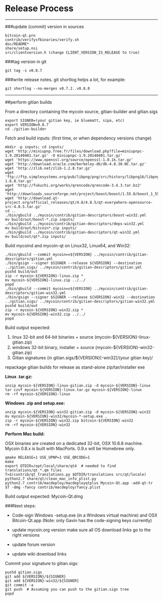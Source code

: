 Release Process
====================

* * *

###update (commit) version in sources


	bitcoin-qt.pro
	contrib/verifysfbinaries/verify.sh
	doc/README*
	share/setup.nsi
	src/clientversion.h (change CLIENT_VERSION_IS_RELEASE to true)

###tag version in git

	git tag -s v0.8.7

###write release notes. git shortlog helps a lot, for example:

	git shortlog --no-merges v0.7.2..v0.8.0

* * *

##perform gitian builds

 From a directory containing the mycoin source, gitian-builder and gitian.sigs
  
	export SIGNER=(your gitian key, ie bluematt, sipa, etc)
	export VERSION=0.8.7
	cd ./gitian-builder

 Fetch and build inputs: (first time, or when dependency versions change)

	mkdir -p inputs; cd inputs/
	wget 'http://miniupnp.free.fr/files/download.php?file=miniupnpc-1.9.20140401.tar.gz' -O miniupnpc-1.9.20140401.tar.gz'
	wget 'https://www.openssl.org/source/openssl-1.0.1k.tar.gz'
	wget 'http://download.oracle.com/berkeley-db/db-4.8.30.NC.tar.gz'
	wget 'http://zlib.net/zlib-1.2.8.tar.gz'
	wget 'ftp://ftp.simplesystems.org/pub/libpng/png/src/history/libpng16/libpng-1.6.8.tar.gz'
	wget 'http://fukuchi.org/works/qrencode/qrencode-3.4.3.tar.bz2'
	wget 'http://downloads.sourceforge.net/project/boost/boost/1.55.0/boost_1_55_0.tar.bz2'
	wget 'http://download.qt-project.org/official_releases/qt/4.8/4.8.5/qt-everywhere-opensource-src-4.8.5.tar.gz'
	cd ..
	./bin/gbuild ../mycoin/contrib/gitian-descriptors/boost-win32.yml
	mv build/out/boost-*.zip inputs/
	./bin/gbuild ../mycoin/contrib/gitian-descriptors/deps-win32.yml
	mv build/out/bitcoin*.zip inputs/
	./bin/gbuild ../mycoin/contrib/gitian-descriptors/qt-win32.yml
	mv build/out/qt*.zip inputs/

 Build mycoind and mycoin-qt on Linux32, Linux64, and Win32:
  
	./bin/gbuild --commit mycoin=v${VERSION} ../mycoin/contrib/gitian-descriptors/gitian.yml
	./bin/gsign --signer $SIGNER --release ${VERSION} --destination ../gitian.sigs/ ../mycoin/contrib/gitian-descriptors/gitian.yml
	pushd build/out
	zip -r mycoin-${VERSION}-linux.zip *
	mv mycoin-${VERSION}-linux.zip ../../
	popd
	./bin/gbuild --commit mycoin=v${VERSION} ../mycoin/contrib/gitian-descriptors/gitian-win32.yml
	./bin/gsign --signer $SIGNER --release ${VERSION}-win32 --destination ../gitian.sigs/ ../mycoin/contrib/gitian-descriptors/gitian-win32.yml
	pushd build/out
	zip -r mycoin-${VERSION}-win32.zip *
	mv mycoin-${VERSION}-win32.zip ../../
	popd

  Build output expected:

  1. linux 32-bit and 64-bit binaries + source (mycoin-${VERSION}-linux-gitian.zip)
  2. windows 32-bit binary, installer + source (mycoin-${VERSION}-win32-gitian.zip)
  3. Gitian signatures (in gitian.sigs/${VERSION}[-win32]/(your gitian key)/

repackage gitian builds for release as stand-alone zip/tar/installer exe

**Linux .tar.gz:**

	unzip mycoin-${VERSION}-linux-gitian.zip -d mycoin-${VERSION}-linux
	tar czvf mycoin-${VERSION}-linux.tar.gz mycoin-${VERSION}-linux
	rm -rf mycoin-${VERSION}-linux

**Windows .zip and setup.exe:**

	unzip mycoin-${VERSION}-win32-gitian.zip -d mycoin-${VERSION}-win32
	mv mycoin-${VERSION}-win32/mycoin-*-setup.exe .
	zip -r mycoin-${VERSION}-win32.zip bitcoin-${VERSION}-win32
	rm -rf mycoin-${VERSION}-win32

**Perform Mac build:**

  OSX binaries are created on a dedicated 32-bit, OSX 10.6.8 machine.
  Mycoin 0.8.x is built with MacPorts.  0.9.x will be Homebrew only.

	qmake RELEASE=1 USE_UPNP=1 USE_QRCODE=1
	make
	export QTDIR=/opt/local/share/qt4  # needed to find translations/qt_*.qm files
	T=$(contrib/qt_translations.py $QTDIR/translations src/qt/locale)
	python2.7 share/qt/clean_mac_info_plist.py
	python2.7 contrib/macdeploy/macdeployqtplus Mycoin-Qt.app -add-qt-tr $T -dmg -fancy contrib/macdeploy/fancy.plist

 Build output expected: Mycoin-Qt.dmg

###Next steps:

* Code-sign Windows -setup.exe (in a Windows virtual machine) and
  OSX Bitcoin-Qt.app (Note: only Gavin has the code-signing keys currently)

* update mycoin.org version
  make sure all OS download links go to the right versions

* update forum version

* update wiki download links

Commit your signature to gitian.sigs:

	pushd gitian.sigs
	git add ${VERSION}/${SIGNER}
	git add ${VERSION}-win32/${SIGNER}
	git commit -a
	git push  # Assuming you can push to the gitian.sigs tree
	popd

